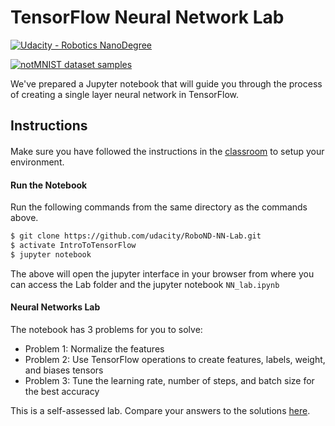 # TensorFlow Neural Network Lab
[![Udacity - Robotics NanoDegree](https://s3.amazonaws.com/udacity-sdc/github/shield-carnd.svg)](http://www.udacity.com/drive)

[<img src="http://yaroslavvb.com/upload/notMNIST/nmn.png" alt="notMNIST dataset samples" />](http://yaroslavvb.blogspot.com/2011/09/notmnist-dataset.html)

We've prepared a Jupyter notebook that will guide you through the process of creating a single layer neural network in TensorFlow.

## Instructions

####
Make sure you have followed the instructions in the [classroom](https://classroom.udacity.com/nanodegrees/nd209-beta/parts/4405411f-bdc8-43fb-9e2b-b4b98a61c760/modules/375d6b1e-b31a-4d2e-b33a-996167faf77e/lessons/a4a80417-00cb-4a9c-8cc4-3a091414baa2/concepts/b4b04f6b-ed58-483b-acc7-3e5628ed9478) to setup your environment.

#### Run the Notebook
Run the following commands from the same directory as the commands above.
```sh
$ git clone https://github.com/udacity/RoboND-NN-Lab.git
$ activate IntroToTensorFlow
$ jupyter notebook
```
The above will open the jupyter interface in your browser from where you can access the Lab folder and the jupyter notebook `NN_lab.ipynb`

#### Neural Networks Lab
The notebook has 3 problems for you to solve:
 - Problem 1: Normalize the features
 - Problem 2: Use TensorFlow operations to create features, labels, weight, and biases tensors
 - Problem 3: Tune the learning rate, number of steps, and batch size for the best accuracy

This is a self-assessed lab.  Compare your answers to the solutions [here](https://github.com/udacity/RoboND-NN-Lab/blob/master/solutions.ipynb).
